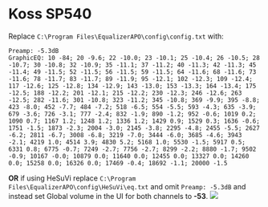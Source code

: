 # Koss SP540
Replace `C:\Program Files\EqualizerAPO\config\config.txt` with:
```
Preamp: -5.3dB
GraphicEQ: 10 -84; 20 -9.6; 22 -10.0; 23 -10.1; 25 -10.4; 26 -10.5; 28 -10.7; 30 -10.8; 32 -10.9; 35 -11.1; 37 -11.2; 40 -11.3; 42 -11.3; 45 -11.4; 49 -11.5; 52 -11.5; 56 -11.5; 59 -11.5; 64 -11.6; 68 -11.6; 73 -11.6; 78 -11.7; 83 -11.7; 89 -11.9; 95 -12.1; 102 -12.3; 109 -12.4; 117 -12.6; 125 -12.8; 134 -12.9; 143 -13.0; 153 -13.3; 164 -13.4; 175 -12.5; 188 -12.2; 201 -12.1; 215 -12.2; 230 -12.3; 246 -12.6; 263 -12.5; 282 -11.6; 301 -10.8; 323 -11.2; 345 -10.8; 369 -9.9; 395 -8.8; 423 -8.0; 452 -7.7; 484 -7.2; 518 -6.5; 554 -5.5; 593 -4.3; 635 -3.9; 679 -3.6; 726 -3.1; 777 -2.4; 832 -1.9; 890 -1.2; 952 -0.6; 1019 0.2; 1090 0.7; 1167 1.2; 1248 1.2; 1336 1.2; 1429 0.9; 1529 0.3; 1636 -0.6; 1751 -1.5; 1873 -2.3; 2004 -3.0; 2145 -3.8; 2295 -4.8; 2455 -5.5; 2627 -6.2; 2811 -6.7; 3008 -6.8; 3219 -7.0; 3444 -6.0; 3685 -4.6; 3943 -2.1; 4219 1.0; 4514 3.9; 4830 5.2; 5168 1.0; 5530 -1.5; 5917 0.5; 6331 0.8; 6775 -0.7; 7249 -2.7; 7756 -2.7; 8299 -2.2; 8880 -1.7; 9502 -0.9; 10167 -0.0; 10879 0.0; 11640 0.0; 12455 0.0; 13327 0.0; 14260 0.0; 15258 0.0; 16326 0.0; 17469 -0.4; 18692 -1.1; 20000 -1.5
```
**OR** if using HeSuVi replace `C:\Program Files\EqualizerAPO\config\HeSuVi\eq.txt` and omit `Preamp: -5.3dB` and instead set Global volume in the UI for both channels to **-53**.
![](https://raw.githubusercontent.com/jaakkopasanen/AutoEq/master/results/Innerfidelity%202017/innerfidelity/onear/Koss%20SP540/Koss%20SP540.png)
